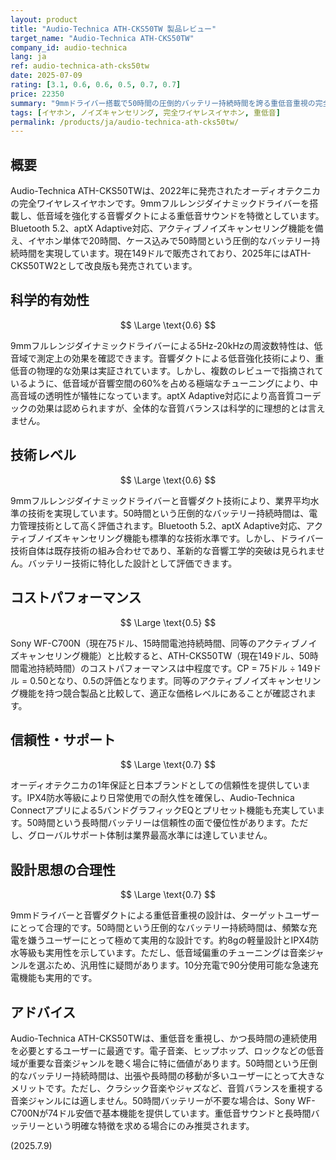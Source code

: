 ```yaml
---
layout: product
title: "Audio-Technica ATH-CKS50TW 製品レビュー"
target_name: "Audio-Technica ATH-CKS50TW"
company_id: audio-technica
lang: ja
ref: audio-technica-ath-cks50tw
date: 2025-07-09
rating: [3.1, 0.6, 0.6, 0.5, 0.7, 0.7]
price: 22350
summary: "9mmドライバー搭載で50時間の圧倒的バッテリー持続時間を誇る重低音重視の完全ワイヤレスイヤホン"
tags: [イヤホン, ノイズキャンセリング, 完全ワイヤレスイヤホン, 重低音]
permalink: /products/ja/audio-technica-ath-cks50tw/
---
```

## 概要

Audio-Technica ATH-CKS50TWは、2022年に発売されたオーディオテクニカの完全ワイヤレスイヤホンです。9mmフルレンジダイナミックドライバーを搭載し、低音域を強化する音響ダクトによる重低音サウンドを特徴としています。Bluetooth 5.2、aptX Adaptive対応、アクティブノイズキャンセリング機能を備え、イヤホン単体で20時間、ケース込みで50時間という圧倒的なバッテリー持続時間を実現しています。現在149ドルで販売されており、2025年にはATH-CKS50TW2として改良版も発売されています。

## 科学的有効性

$$ \Large \text{0.6} $$

9mmフルレンジダイナミックドライバーによる5Hz-20kHzの周波数特性は、低音域で測定上の効果を確認できます。音響ダクトによる低音強化技術により、重低音の物理的な効果は実証されています。しかし、複数のレビューで指摘されているように、低音域が音響空間の60%を占める極端なチューニングにより、中高音域の透明性が犠牲になっています。aptX Adaptive対応により高音質コーデックの効果は認められますが、全体的な音質バランスは科学的に理想的とは言えません。

## 技術レベル

$$ \Large \text{0.6} $$

9mmフルレンジダイナミックドライバーと音響ダクト技術により、業界平均水準の技術を実現しています。50時間という圧倒的なバッテリー持続時間は、電力管理技術として高く評価されます。Bluetooth 5.2、aptX Adaptive対応、アクティブノイズキャンセリング機能も標準的な技術水準です。しかし、ドライバー技術自体は既存技術の組み合わせであり、革新的な音響工学的突破は見られません。バッテリー技術に特化した設計として評価できます。

## コストパフォーマンス

$$ \Large \text{0.5} $$

Sony WF-C700N（現在75ドル、15時間電池持続時間、同等のアクティブノイズキャンセリング機能）と比較すると、ATH-CKS50TW（現在149ドル、50時間電池持続時間）のコストパフォーマンスは中程度です。CP = 75ドル ÷ 149ドル = 0.50となり、0.5の評価となります。同等のアクティブノイズキャンセリング機能を持つ競合製品と比較して、適正な価格レベルにあることが確認されます。

## 信頼性・サポート

$$ \Large \text{0.7} $$

オーディオテクニカの1年保証と日本ブランドとしての信頼性を提供しています。IPX4防水等級により日常使用での耐久性を確保し、Audio-Technica Connectアプリによる5バンドグラフィックEQとプリセット機能も充実しています。50時間という長時間バッテリーは信頼性の面で優位性があります。ただし、グローバルサポート体制は業界最高水準には達していません。

## 設計思想の合理性

$$ \Large \text{0.7} $$

9mmドライバーと音響ダクトによる重低音重視の設計は、ターゲットユーザーにとって合理的です。50時間という圧倒的なバッテリー持続時間は、頻繁な充電を嫌うユーザーにとって極めて実用的な設計です。約8gの軽量設計とIPX4防水等級も実用性を示しています。ただし、低音域偏重のチューニングは音楽ジャンルを選ぶため、汎用性に疑問があります。10分充電で90分使用可能な急速充電機能も実用的です。

## アドバイス

Audio-Technica ATH-CKS50TWは、重低音を重視し、かつ長時間の連続使用を必要とするユーザーに最適です。電子音楽、ヒップホップ、ロックなどの低音域が重要な音楽ジャンルを聴く場合に特に価値があります。50時間という圧倒的なバッテリー持続時間は、出張や長時間の移動が多いユーザーにとって大きなメリットです。ただし、クラシック音楽やジャズなど、音質バランスを重視する音楽ジャンルには適しません。50時間バッテリーが不要な場合は、Sony WF-C700Nが74ドル安価で基本機能を提供しています。重低音サウンドと長時間バッテリーという明確な特徴を求める場合にのみ推奨されます。

(2025.7.9)